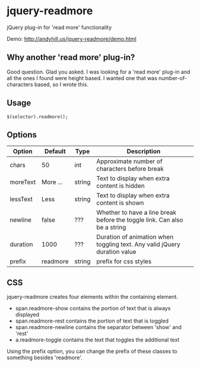 jquery-readmore
===============

jQuery plug-in for 'read more' functionality

Demo: http://andyhill.us/jquery-readmore/demo.html

Why another 'read more' plug-in?
--------------------------------
Good question. Glad you asked. I was looking for a 'read more' plug-in and all the ones I found were height based. I wanted one that was number-of-characters based, so I wrote this.

Usage
-----

	$(selector).readmore();

Options
-------
| Option | Default | Type   | Description                                        |
| ------ | ------- | -----  | -----------
|chars   | 50      | int    |Approximate number of characters before break      |
|moreText| More ...| string |Text to display when extra content is hidden             |
|lessText| Less    | string | Text to display when extra content is shown              |
|newline | false   | ???    | Whether to have a line break before the toggle link. Can also be a string |
|duration| 1000    | ???    | Duration of animation when toggling text. Any valid jQuery duration value |
|prefix  | readmore| string | prefix for css styles                              |

CSS
---
jquery-readmore creates four elements within the containing element. 
- span.readmore-show contains the portion of text that is always displayed
- span.readmore-rest contains the portion of text that is toggled
- span.readmore-newline contains the separator between 'show' and 'rest'
- a.readmore-toggle contains the text that toggles the additional text

Using the prefix option, you can change the prefix of these classes to something besides 'readmore'.

